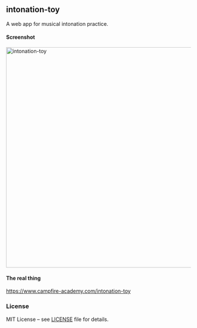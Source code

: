 ## intonation-toy

A web app for musical intonation practice.

#### Screenshot
<img width="600" alt="intonation-toy" src="https://github.com/user-attachments/assets/73fe8310-4444-4e7a-9dcc-912aa97114cc"/>

#### The real thing
https://www.campfire-academy.com/intonation-toy

### License

MIT License – see [LICENSE](LICENSE) file for details.

